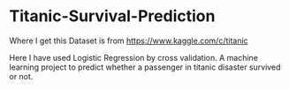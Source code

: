 # Titanic-Survival-Prediction

Where I get this Dataset is from https://www.kaggle.com/c/titanic



Here I have used Logistic Regression by cross validation. A machine learning project to predict whether a passenger in titanic disaster survived or not.




